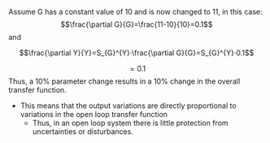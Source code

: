 Assume G has a constant value of 10 and is now changed to 11, in this case:
$$\frac{\partial G}{G}=\frac{11-10}{10}=0.1$$
and

$$\frac{\partial Y}{Y}=S_{G}^{Y}·\frac{\partial G}{G}=S_{G}^{Y}·0.1$$

$$=0.1$$
Thus, a 10% parameter change results in a 10% change in the overall transfer function.

- This means that the output variations are directly proportional to variations in the open loop transfer function 
	- Thus, in an open loop system there is little protection from uncertainties or disturbances.
